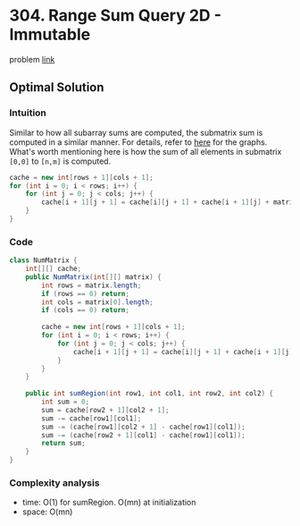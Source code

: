 # 304. Range Sum Query 2D - Immutable
problem [link](https://leetcode.com/problems/range-sum-query-2d-immutable/)

## Optimal Solution
### Intuition
Similar to how all subarray sums are computed, the submatrix sum is computed in a similar manner. For details, refer to [here](https://leetcode.com/problems/range-sum-query-2d-immutable/solution/)
for the graphs. What's worth mentioning here is how the sum of all elements in submatrix `[0,0]` to `[n,m]` is computed.
```java
cache = new int[rows + 1][cols + 1];
for (int i = 0; i < rows; i++) {
    for (int j = 0; j < cols; j++) {
        cache[i + 1][j + 1] = cache[i][j + 1] + cache[i + 1][j] + matrix[i][j] - cache[i][j]; // cache[i][j] is added twice
    }
}
```

### Code
```java
class NumMatrix {
    int[][] cache;
    public NumMatrix(int[][] matrix) {
        int rows = matrix.length;
        if (rows == 0) return;
        int cols = matrix[0].length;
        if (cols == 0) return;
        
        cache = new int[rows + 1][cols + 1];
        for (int i = 0; i < rows; i++) {
            for (int j = 0; j < cols; j++) {
                cache[i + 1][j + 1] = cache[i][j + 1] + cache[i + 1][j] + matrix[i][j] - cache[i][j];
            }
        }
    }
    
    public int sumRegion(int row1, int col1, int row2, int col2) {
        int sum = 0;
        sum = cache[row2 + 1][col2 + 1];
        sum -= cache[row1][col1];
        sum -= (cache[row1][col2 + 1] - cache[row1][col1]);
        sum -= (cache[row2 + 1][col1] - cache[row1][col1]);
        return sum;
    }
}
```

### Complexity analysis
* time: O(1) for sumRegion. O(mn) at initialization
* space: O(mn)
